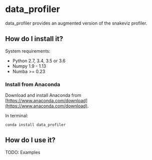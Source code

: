 # data\_profiler

data\_profiler provides an augmented version of the snakeviz profiler.

## How do I install it?

System requirements:

* Python 2.7, 3.4, 3.5 or 3.6
* Numpy 1.9 - 1.13
* Numba >= 0.23


### Install from Anaconda

Download and install Anaconda from
[https://www.anaconda.com/download](https://www.anaconda.com/download).

In terminal:

```
conda install data_profiler
```


## How do I use it?
TODO: Examples
